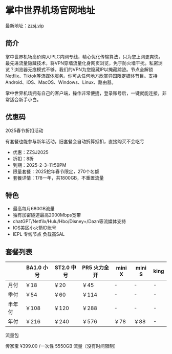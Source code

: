 # 掌中世界机场官网地址

最新地址：[zzsj.vip](https://www.zzsj4.com/user/register?code=hhNBahef)

## 简介

掌中世界机场高价购入IPLC内网专线，精心优化传输算法，只为您上网更爽快。最先进流量隐藏技术，将VPN穿墙流量化身网页浏览，免于防火墙干扰。私密浏览？浏览器无痕模式不够。我们的VPN为您隐藏IP以掩藏踪迹。节点全解锁Netflix、Tiktok等流媒体服务。你可从任何地方欣赏异国限定媒体节目。支持Android、iOS、MacOS、Windows、Linux、路由器。

掌中世界机场拥有自己的客户端，操作非常便捷，登录账号后，一键就能连接，非常适合新手小白。

## 优惠码

2025春节折扣活动

有套餐也能参与新年活动，旧套餐会自动折算抵扣，直接购买不会吃亏

- 优惠：ZZSJ2025
- 折扣：8折
- 到期：2025-2-3–11:59PM
- 限量套餐：2025蛇年春节限定，270个名额
- 套餐详情：178一年，共1800GB，不重置流量

## 特色

* 最高每月680GB流量
* 独有加密隧道最高2000Mbps宽带
* chatGPT/Netfilx/Hulu/Hbo/Disney+/Dazn等流媒体支持
* IOS美区小火箭ID账号
* IEPL 专线节点 负载高SAL

## 套餐列表

||BA1.0 小号|ST2.0 中号|PR5 火力全开|mini X|mini S|king|
|----|----|----|----|----|----|----|
|月付|￥18|￥20|￥45|-|-|-|
|季付|￥54|￥60|￥114|-|-|-|
|半年付|￥108|￥120|￥288|-|-|-|
|年付|￥216|￥240|￥576|￥78|￥88|-|

流量包

传家宝 ¥399.00 /一次性 5550GB 流量〔没有时间限制〕

